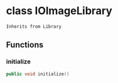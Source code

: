 # class IOImageLibrary


```cpp
Inherits from Library
```



## Functions

### initialize

```cpp
public void initialize()
```




